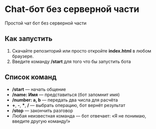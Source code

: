 # Chat-бот без серверной части

Простой чат бот без серверной части

## Как запустить

1. Скачайте репозиторий или просто откройте **index.html** в любом браузере.
2. Введите команду **/start** для того что бы запустить бота

## Список команд

* **/start** — начать общение  
* **/name: Имя** — представиться (бот запомнит имя)
* **/number: a, b** — передать два числа для расчёта
* **+**, **-**, **\***, **/** — выбрать операцию, бот вернёт результат
* **/stop** — закончить разговор
* Любая неизвестная команда — бот отвечает: «Я не понимаю, введите другую команду!»

